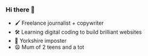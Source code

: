 ### Hi there 👋

-  🖌 Freelance journalist + copywriter
- 🛠 Learning digital coding to build brilliant websites
- 🏡 Yorkshire imposter
- 😩 Mum of 2 teens and a tot
<!--
**SuzyPoole/SuzyPoole** is a ✨ _special_ ✨ repository because its `README.md` (this file) appears on your GitHub profile.

Here are some ideas to get you started:

📫 How to reach me: ...
- 🤔 I’m looking for help with ...ronouns: ...
- ⚡ Fun fact: ...

 
-->
